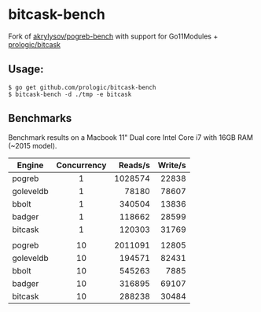 # bitcask-bench

Fork of [akrylysov/pogreb-bench](https://github.com/akrylysov/pogreb-bench)
with support for Go11Modules + [prologic/bitcask](https://github.com/prologic/bitcask)

## Usage:

```#!bash
$ go get github.com/prologic/bitcask-bench
$ bitcask-bench -d ./tmp -e bitcask
```

## Benchmarks

Benchmark results on a Macbook 11" Dual core Intel Core i7 with 16GB RAM (~2015 model).

| Engine        | Concurrency   | Reads/s  | Write/s |
| ------------- |:-------------:| --------:| -------:|
| pogreb        |      1        | 1028574  | 22838   |
| goleveldb     |      1        | 78180    | 78607   |
| bbolt         |      1        | 340504   | 13836   |
| badger        |      1        | 118662   | 28599   |
| bitcask       |      1        | 120303   | 31769   |
|               |               |          |         |
| pogreb        |      10       | 2011091  | 12805   |
| goleveldb     |      10       | 194571   | 82431   |
| bbolt         |      10       | 545263   | 7885    |
| badger        |      10       | 316895   | 69107   |
| bitcask       |      10       | 288238   | 30484   |
